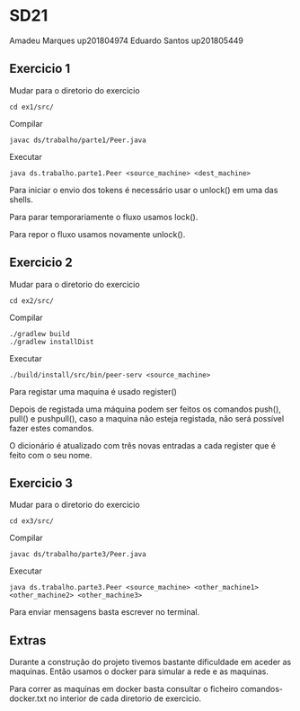 # SD21

Amadeu Marques up201804974
Eduardo Santos up201805449

## Exercicio 1

Mudar para o diretorio do exercicio
```
cd ex1/src/
```

Compilar
```
javac ds/trabalho/parte1/Peer.java
```

Executar
```
java ds.trabalho.parte1.Peer <source_machine> <dest_machine>
```

Para iniciar o envio dos tokens é necessário usar o unlock() em uma das shells.

Para parar temporariamente o fluxo usamos lock().

Para repor o fluxo usamos novamente unlock().

## Exercicio 2

Mudar para o diretorio do exercicio
```
cd ex2/src/
```

Compilar
```
./gradlew build
./gradlew installDist
```

Executar
```
./build/install/src/bin/peer-serv <source_machine>
```

Para registar uma maquina é usado register(<maquina>)

Depois de registada uma máquina podem ser feitos os comandos push(<maquina>), pull(<maquina>) e pushpull(<maquina>), caso a maquina não esteja registada, não será possível fazer estes comandos.

O dicionário é atualizado com três novas entradas a cada register que é feito com o seu nome.


## Exercicio 3

Mudar para o diretorio do exercicio
```
cd ex3/src/
```
Compilar
```
javac ds/trabalho/parte3/Peer.java
```
Executar
```
java ds.trabalho.parte3.Peer <source_machine> <other_machine1> <other_machine2> <other_machine3>
```

Para enviar mensagens basta escrever no terminal.

## Extras
Durante a construção do projeto tivemos bastante dificuldade em aceder as maquinas. Então usamos o docker para simular a rede e as maquinas.

Para correr as maquinas em docker basta consultar o ficheiro comandos-docker.txt no interior de cada diretorio de exercicio.